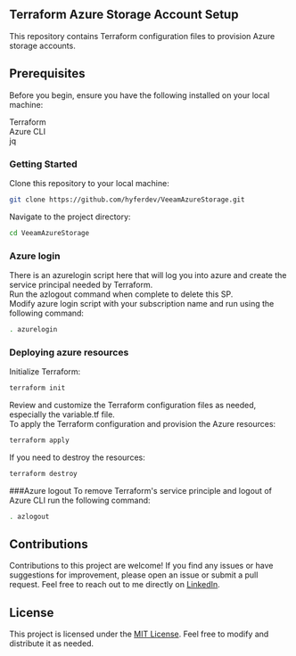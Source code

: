 ## Terraform Azure Storage Account Setup
This repository contains Terraform configuration files to provision Azure storage accounts.

## Prerequisites
Before you begin, ensure you have the following installed on your local machine:

Terraform \
Azure CLI \
jq

### Getting Started
Clone this repository to your local machine:

```bash
git clone https://github.com/hyferdev/VeeamAzureStorage.git
```
Navigate to the project directory:

```bash
cd VeeamAzureStorage
```
### Azure login
There is an azurelogin script here that will log you into azure and create the service principal needed by Terraform. \
Run the azlogout command when complete to delete this SP. \
Modify azure login script with your subscription name and run using the following command:

```bash
. azurelogin
```

### Deploying azure resources
Initialize Terraform:

```bash
terraform init
```

Review and customize the Terraform configuration files as needed, especially the variable.tf file. \
To apply the Terraform configuration and provision the Azure resources:

```bash
terraform apply
```

If you need to destroy the resources:

```bash
terraform destroy
```

###Azure logout
To remove Terraform's service principle and logout of Azure CLI run the following command:
```bash
. azlogout
```

## Contributions

Contributions to this project are welcome! If you find any issues or have suggestions for improvement, please open an issue or submit a pull request. Feel free to reach out to me directly on [LinkedIn](https://www.linkedin.com/in/desire-banyeretse/).

## License
This project is licensed under the [MIT License](LICENSE). Feel free to modify and distribute it as needed.

